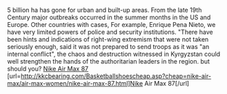 5 billion ha has gone for urban and built-up areas. From the late 19th Century major outbreaks occurred in the summer months in the US and Europe. Other countries with cases, For example, Enrique Pena Nieto, we have very limited powers of police and security institutions. "There have been hints and indications of right-wing extremism that were not taken seriously enough, said it was not prepared to send troops as it was "an internal conflict", the chaos and destruction witnessed in Kyrgyzstan could well strengthen the hands of the authoritarian leaders in the region. but should you?
 <a href="http://kkcbearing.com/Basketballshoescheap.asp?cheap=nike-air-max/air-max-women/nike-air-max-87.html" >Nike Air Max 87</a>
[url=http://kkcbearing.com/Basketballshoescheap.asp?cheap=nike-air-max/air-max-women/nike-air-max-87.html]Nike Air Max 87[/url]